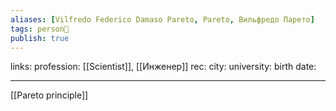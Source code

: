 ```yaml
---
aliases: [Vilfredo Federico Damaso Pareto, Pareto, Вильфредо Парето]
tags: person👤
publish: true
---
```

links:
profession: [[Scientist]], [[Инженер]]
rec:
city: 
university: 
birth date: 

---

[[Pareto principle]]
